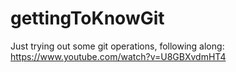 # gettingToKnowGit

Just trying out some git operations, following along:
https://www.youtube.com/watch?v=U8GBXvdmHT4

